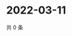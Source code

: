 # 2022-03-11

共 0 条

<!-- BEGIN WEIBO -->
<!-- 最后更新时间 Fri Mar 11 2022 12:20:43 GMT+0800 (China Standard Time) -->

<!-- END WEIBO -->
